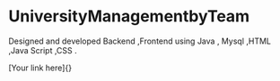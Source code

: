 # UniversityManagementbyTeam
Designed and developed Backend ,Frontend using Java , Mysql ,HTML ,Java Script ,CSS .

[Your link here]{}
